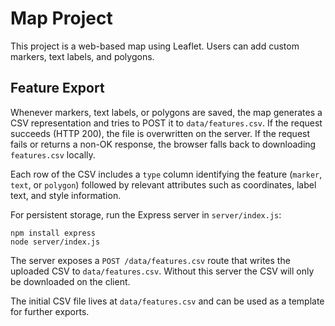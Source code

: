 # Map Project

This project is a web-based map using Leaflet. Users can add custom markers, text labels, and polygons.

## Feature Export

Whenever markers, text labels, or polygons are saved, the map generates a CSV representation and tries to POST it to `data/features.csv`. If the request succeeds (HTTP 200), the file is overwritten on the server. If the request fails or returns a non-OK response, the browser falls back to downloading `features.csv` locally.

Each row of the CSV includes a `type` column identifying the feature (`marker`, `text`, or `polygon`) followed by relevant attributes such as coordinates, label text, and style information.

For persistent storage, run the Express server in `server/index.js`:

```
npm install express
node server/index.js
```

The server exposes a `POST /data/features.csv` route that writes the uploaded CSV to `data/features.csv`. Without this server the CSV will only be downloaded on the client.

The initial CSV file lives at `data/features.csv` and can be used as a template for further exports.
